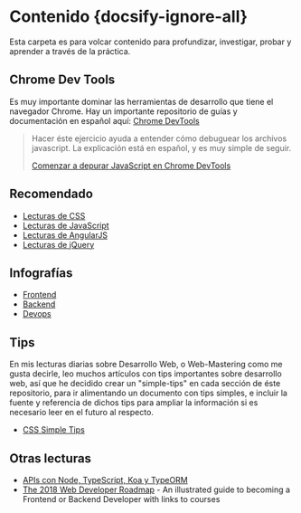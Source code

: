 # Contenido {docsify-ignore-all}

Esta carpeta es para volcar contenido para profundizar, investigar, probar y aprender a través de la práctica.

## Chrome Dev Tools

Es muy importante dominar las herramientas de desarrollo que tiene el navegador Chrome. Hay un importante repositorio de guías y documentación en español aquí: [Chrome DevTools](https://developers.google.com/web/tools/chrome-devtools/?hl=es)

>Hacer éste ejercicio ayuda a entender cómo debuguear los archivos javascript. La explicación está en español, y es muy simple de seguir.
>
>[Comenzar a depurar JavaScript en Chrome DevTools](https://developers.google.com/web/tools/chrome-devtools/javascript/?hl=es)

## Recomendado

- [Lecturas de CSS](/c/css/#lecturas)
- [Lecturas de JavaScript](/c/js/#lecturas)
- [Lecturas de AngularJS](/c/angularjs/#lecturas)
- [Lecturas de jQuery](/c/jquery/#lecturas)

## Infografías

- [Frontend](/c/frontend-roadmap.md)
- [Backend](/c/backend-roadmap.md)
- [Devops](/c/devops-roadmap.md)

## Tips

En mis lecturas diarias sobre Desarrollo Web, o Web-Mastering como me gusta decirle, leo muchos artículos con tips importantes sobre desarrollo web, así que he decidido crear un "simple-tips" en cada sección de éste repositorio, para ir alimentando un documento con tips simples, e incluir la fuente y referencia de dichos tips para ampliar la información si es necesario leer en el futuro al respecto.

- [CSS Simple Tips](/c/css/simple-tips.md)

## Otras lecturas

- [APIs con Node, TypeScript, Koa y TypeORM](http://blog.koalite.com/2018/07/apis-con-node-typescript-koa-y-typeorm/?utm_source=rss&utm_medium=rss&utm_campaign=apis-con-node-typescript-koa-y-typeorm)
- [The 2018 Web Developer Roadmap](https://codeburst.io/the-2018-web-developer-roadmap-826b1b806e8d) - An illustrated guide to becoming a Frontend or Backend Developer with links to courses
